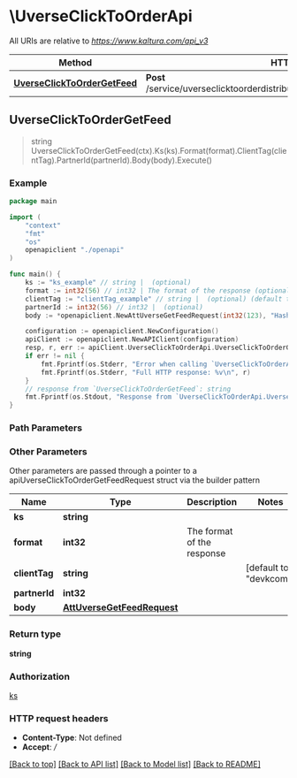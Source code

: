 # \UverseClickToOrderApi

All URIs are relative to *https://www.kaltura.com/api_v3*

Method | HTTP request | Description
------------- | ------------- | -------------
[**UverseClickToOrderGetFeed**](UverseClickToOrderApi.md#UverseClickToOrderGetFeed) | **Post** /service/uverseclicktoorderdistribution_uverseclicktoorder/action/getFeed | 



## UverseClickToOrderGetFeed

> string UverseClickToOrderGetFeed(ctx).Ks(ks).Format(format).ClientTag(clientTag).PartnerId(partnerId).Body(body).Execute()



### Example

```go
package main

import (
    "context"
    "fmt"
    "os"
    openapiclient "./openapi"
)

func main() {
    ks := "ks_example" // string |  (optional)
    format := int32(56) // int32 | The format of the response (optional)
    clientTag := "clientTag_example" // string |  (optional) (default to "devkcom")
    partnerId := int32(56) // int32 |  (optional)
    body := *openapiclient.NewAttUverseGetFeedRequest(int32(123), "Hash_example") // AttUverseGetFeedRequest |  (optional)

    configuration := openapiclient.NewConfiguration()
    apiClient := openapiclient.NewAPIClient(configuration)
    resp, r, err := apiClient.UverseClickToOrderApi.UverseClickToOrderGetFeed(context.Background()).Ks(ks).Format(format).ClientTag(clientTag).PartnerId(partnerId).Body(body).Execute()
    if err != nil {
        fmt.Fprintf(os.Stderr, "Error when calling `UverseClickToOrderApi.UverseClickToOrderGetFeed``: %v\n", err)
        fmt.Fprintf(os.Stderr, "Full HTTP response: %v\n", r)
    }
    // response from `UverseClickToOrderGetFeed`: string
    fmt.Fprintf(os.Stdout, "Response from `UverseClickToOrderApi.UverseClickToOrderGetFeed`: %v\n", resp)
}
```

### Path Parameters



### Other Parameters

Other parameters are passed through a pointer to a apiUverseClickToOrderGetFeedRequest struct via the builder pattern


Name | Type | Description  | Notes
------------- | ------------- | ------------- | -------------
 **ks** | **string** |  | 
 **format** | **int32** | The format of the response | 
 **clientTag** | **string** |  | [default to &quot;devkcom&quot;]
 **partnerId** | **int32** |  | 
 **body** | [**AttUverseGetFeedRequest**](AttUverseGetFeedRequest.md) |  | 

### Return type

**string**

### Authorization

[ks](../README.md#ks)

### HTTP request headers

- **Content-Type**: Not defined
- **Accept**: */*

[[Back to top]](#) [[Back to API list]](../README.md#documentation-for-api-endpoints)
[[Back to Model list]](../README.md#documentation-for-models)
[[Back to README]](../README.md)


